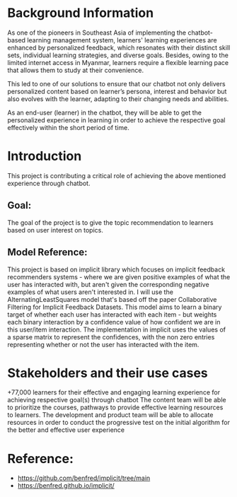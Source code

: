 # Background Information
As one of the pioneers in Southeast Asia of implementing the chatbot-based learning management system, learners' learning experiences are enhanced by personalized feedback, which resonates with their distinct skill sets, individual learning strategies, and diverse goals. Besides, owing to the limited internet access in Myanmar, learners require a flexible learning pace that allows them to study at their convenience.

This led to one of our solutions to ensure that our chatbot not only delivers personalized content based on learner’s persona, interest and behavior but also evolves with the learner, adapting to their changing needs and abilities.

As an end-user (learner) in the chatbot, they will be able to get the personalized experience in learning in order to achieve the respective goal effectively within the short period of time.

# Introduction
This project is contributing a critical role of achieving the above mentioned experience through chatbot.

## Goal:
The goal of the project is to give the topic recommendation to learners based on user interest on topics.

## Model Reference:
This project is based on implicit library which focuses on implicit feedback recommenders systems - where we are given positive examples of what the user has interacted with, but aren't given the corresponding negative examples of what users aren't interested in. I will use the AlternatingLeastSquares model that's based off the paper Collaborative Filtering for Implicit Feedback Datasets. This model aims to learn a binary target of whether each user has interacted with each item - but weights each binary interaction by a confidence value of how confident we are in this user/item interaction. The implementation in implicit uses the values of a sparse matrix to represent the confidences, with the non zero entries representing whether or not the user has interacted with the item.

# Stakeholders and their use cases
+77,000 learners for their effective and engaging learning experience for achieving respective goal(s) through chatbot
The content team will be able to prioritize the courses, pathways to provide effective learning resources to learners.
The development and product team will be able to allocate resources in order to conduct the progressive test on the initial algorithm for the better and effective user experience

# Reference:
- https://github.com/benfred/implicit/tree/main
- https://benfred.github.io/implicit/
